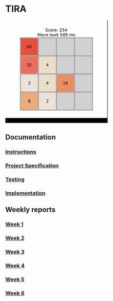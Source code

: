 # TIRA

![](documentation/demo.gif)

## Documentation
### [Instructions](https://github.com/jpasikainen/tira/blob/main/documentation/instructions.md)
### [Project Specification](https://github.com/jpasikainen/tira/blob/main/documentation/srs.md)
### [Testing](https://github.com/jpasikainen/tira/blob/main/documentation/testing.md)
### [Implementation](https://github.com/jpasikainen/tira/blob/main/documentation/implementation.md)

## Weekly reports

### [Week 1](https://github.com/jpasikainen/tira/blob/main/documentation/reports/w1.md)
### [Week 2](https://github.com/jpasikainen/tira/blob/main/documentation/reports/w2.md)
### [Week 3](https://github.com/jpasikainen/tira/blob/main/documentation/reports/w3.md)
### [Week 4](https://github.com/jpasikainen/tira/blob/main/documentation/reports/w4.md)
### [Week 5](https://github.com/jpasikainen/tira/blob/main/documentation/reports/w5.md)
### [Week 6](https://github.com/jpasikainen/tira/blob/main/documentation/reports/w6.md)